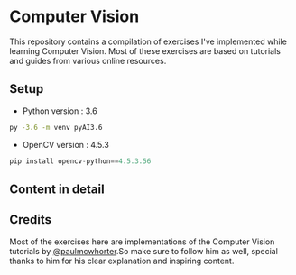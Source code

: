 # Computer Vision

This repository contains a compilation of exercises I've implemented while learning Computer Vision. Most of these exercises are based on tutorials and guides from various online resources.

## Setup

- Python version : 3.6

```bash
py -3.6 -m venv pyAI3.6
```

- OpenCV version : 4.5.3

```python
pip install opencv-python==4.5.3.56
```

## Content in detail

## Credits

Most of the exercises here are implementations of the Computer Vision tutorials by [@paulmcwhorter](https://www.youtube.com/@paulmcwhorter).So make sure to follow him as well, special thanks to him for his clear explanation and inspiring content.
